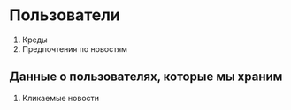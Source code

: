 # Пользователи

1. Креды
2. Предпочтения по новостям

## Данные о пользователях, которые мы храним

1. Кликаемые новости

